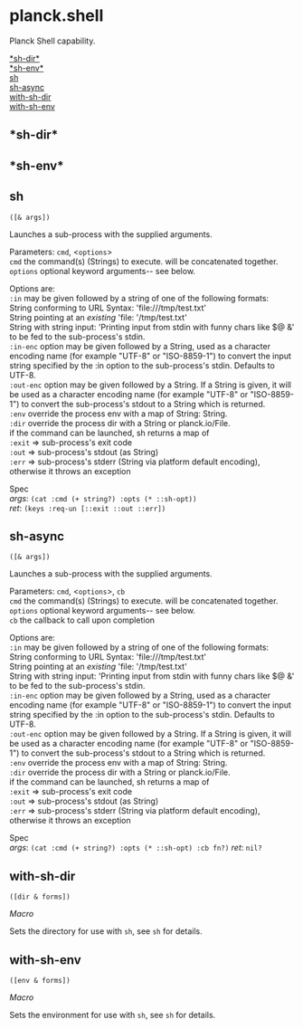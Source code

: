 # planck.shell

Planck Shell capability.

[\*sh-dir\*](#sh-dir)<br/>
[\*sh-env\*](#sh-env)<br/>
[sh](#sh)<br/>
[sh-async](#sh-async)<br/>
[with-sh-dir](#with-sh-dir)<br/>
[with-sh-env](#with-sh-env)<br/>

## <a name="sh-dir"></a>\*sh-dir\*

## <a name="sh-env"></a>\*sh-env\*

## <a name="sh"></a>sh
`([& args])`

Launches a sub-process with the supplied arguments.

Parameters: `cmd`, <`options`><br/>
  `cmd`      the command(s) (Strings) to execute. will be concatenated together.<br/>
  `options`  optional keyword arguments-- see below.<br/>

Options are:<br/>
  `:in`      may be given followed by a string of one of the following formats:<br/>
String conforming to URL Syntax: 'file:///tmp/test.txt'<br/>
String pointing at an *existing* 'file: '/tmp/test.txt'<br/>
String with string input: 'Printing input from stdin with funny chars like $@ &'
to be fed to the sub-process's stdin.<br/>
  `:in-enc`  option may be given followed by a String, used as a character
encoding name (for example "UTF-8" or "ISO-8859-1") to
convert the input string specified by the :in option to the
sub-process's stdin.  Defaults to UTF-8.<br/>
  `:out-enc` option may be given followed by a String. If a
String is given, it will be used as a character encoding
name (for example "UTF-8" or "ISO-8859-1") to convert
the sub-process's stdout to a String which is returned.<br/>
  `:env`    override the process env with a map of String: String.<br/>
  `:dir`     override the process dir with a String or planck.io/File.<br/>
  if the command can be launched, sh returns a map of<br/>
`:exit` => sub-process's exit code<br/>
`:out`  => sub-process's stdout (as String)<br/>
`:err`  => sub-process's stderr (String via platform default encoding),
  otherwise it throws an exception
  
Spec<br/>
 _args_: `(cat :cmd (+ string?) :opts (* ::sh-opt))`<br/>
 _ret_: `(keys :req-un [::exit ::out ::err])`
 
## <a name="sh-async"></a>sh-async
`([& args])`

Launches a sub-process with the supplied arguments.

Parameters: `cmd`, <`options`>, `cb`<br/>
  `cmd`      the command(s) (Strings) to execute. will be concatenated together.<br/>
  `options`  optional keyword arguments-- see below.<br/>
  `cb`       the callback to call upon completion

Options are:<br/>
  `:in`      may be given followed by a string of one of the following formats:<br/>
 String conforming to URL Syntax: 'file:///tmp/test.txt'<br/>
String pointing at an *existing* 'file: '/tmp/test.txt'<br/>
String with string input: 'Printing input from stdin with funny chars like $@ &'
to be fed to the sub-process's stdin.<br/>
  `:in-enc`  option may be given followed by a String, used as a character
encoding name (for example "UTF-8" or "ISO-8859-1") to
convert the input string specified by the :in option to the
sub-process's stdin.  Defaults to UTF-8.<br/>
  `:out-enc` option may be given followed by a String. If a
String is given, it will be used as a character encoding
name (for example "UTF-8" or "ISO-8859-1") to convert
the sub-process's stdout to a String which is returned.<br/>
  `:env`    override the process env with a map of String: String.<br/>
  `:dir`     override the process dir with a String or planck.io/File.<br/>
  if the command can be launched, sh returns a map of<br/>
`:exit` => sub-process's exit code<br/>
`:out`  => sub-process's stdout (as String)<br/>
`:err`  => sub-process's stderr (String via platform default encoding),
  otherwise it throws an exception

Spec<br/>
 _args_: `(cat :cmd (+ string?) :opts (* ::sh-opt) :cb fn?)`
 _ret_: `nil?`
   
## <a name="with-sh-dir"></a>with-sh-dir
`([dir & forms])`

_Macro_

Sets the directory for use with `sh`, see `sh` for details.
  
## <a name="with-sh-env"></a>with-sh-env
`([env & forms])`

_Macro_

Sets the environment for use with `sh`, see `sh` for details.